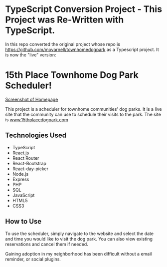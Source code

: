 # TypeScript Conversion Project - This Project was Re-Written with TypeScript.
In this repo converted the original project whose repo is https://github.com/movarnell/townhomedogpark as a Typescript project. It is now the "live" version:

# 15th Place Townhome Dog Park Scheduler!
[Screenshot of Homepage](https://github.com/movarnell/dogparktotypescript/assets/37854896/89c84556-c0f0-4512-b343-18c996fcdd24)


This project is a scheduler for townhome communities' dog parks. It is a live site that the community can use to schedule their visits to the park.
The site is www.15thplacedogpark.com

## Technologies Used
- TypeScript
- React.js
- React Router
- React-Bootstrap
- React-day-picker
- Node.js
- Express
- PHP
- SQL
- JavaScript
- HTML5
- CSS3

## How to Use

To use the scheduler, simply navigate to the website and select the date and time you would like to visit the dog park. You can also view existing reservations and cancel them if needed. 

Gaining adoption in my neighborhood has been difficult without a email reminder, or social plugins. 


